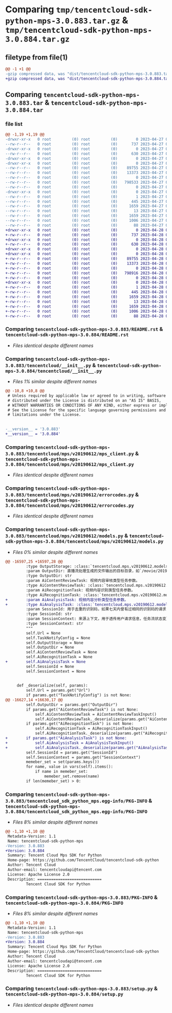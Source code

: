 # Comparing `tmp/tencentcloud-sdk-python-mps-3.0.883.tar.gz` & `tmp/tencentcloud-sdk-python-mps-3.0.884.tar.gz`

## filetype from file(1)

```diff
@@ -1 +1 @@
-gzip compressed data, was "dist/tencentcloud-sdk-python-mps-3.0.883.tar", last modified: Thu Apr 27 00:41:05 2023, max compression
+gzip compressed data, was "dist/tencentcloud-sdk-python-mps-3.0.884.tar", last modified: Fri Apr 28 02:31:15 2023, max compression
```

## Comparing `tencentcloud-sdk-python-mps-3.0.883.tar` & `tencentcloud-sdk-python-mps-3.0.884.tar`

### file list

```diff
@@ -1,19 +1,19 @@
-drwxr-xr-x   0 root         (0) root         (0)        0 2023-04-27 00:41:05.000000 tencentcloud-sdk-python-mps-3.0.883/
--rw-r--r--   0 root         (0) root         (0)      737 2023-04-27 00:41:05.000000 tencentcloud-sdk-python-mps-3.0.883/README.rst
-drwxr-xr-x   0 root         (0) root         (0)        0 2023-04-27 00:41:05.000000 tencentcloud-sdk-python-mps-3.0.883/tencentcloud/
--rw-r--r--   0 root         (0) root         (0)      630 2023-04-27 00:41:05.000000 tencentcloud-sdk-python-mps-3.0.883/tencentcloud/__init__.py
-drwxr-xr-x   0 root         (0) root         (0)        0 2023-04-27 00:41:05.000000 tencentcloud-sdk-python-mps-3.0.883/tencentcloud/mps/
-drwxr-xr-x   0 root         (0) root         (0)        0 2023-04-27 00:41:05.000000 tencentcloud-sdk-python-mps-3.0.883/tencentcloud/mps/v20190612/
--rw-r--r--   0 root         (0) root         (0)    89755 2023-04-27 00:41:05.000000 tencentcloud-sdk-python-mps-3.0.883/tencentcloud/mps/v20190612/mps_client.py
--rw-r--r--   0 root         (0) root         (0)    13373 2023-04-27 00:41:05.000000 tencentcloud-sdk-python-mps-3.0.883/tencentcloud/mps/v20190612/errorcodes.py
--rw-r--r--   0 root         (0) root         (0)        0 2023-04-27 00:41:05.000000 tencentcloud-sdk-python-mps-3.0.883/tencentcloud/mps/v20190612/__init__.py
--rw-r--r--   0 root         (0) root         (0)   798533 2023-04-27 00:41:05.000000 tencentcloud-sdk-python-mps-3.0.883/tencentcloud/mps/v20190612/models.py
--rw-r--r--   0 root         (0) root         (0)        0 2023-04-27 00:41:05.000000 tencentcloud-sdk-python-mps-3.0.883/tencentcloud/mps/__init__.py
-drwxr-xr-x   0 root         (0) root         (0)        0 2023-04-27 00:41:05.000000 tencentcloud-sdk-python-mps-3.0.883/tencentcloud_sdk_python_mps.egg-info/
--rw-r--r--   0 root         (0) root         (0)        1 2023-04-27 00:41:05.000000 tencentcloud-sdk-python-mps-3.0.883/tencentcloud_sdk_python_mps.egg-info/dependency_links.txt
--rw-r--r--   0 root         (0) root         (0)      445 2023-04-27 00:41:05.000000 tencentcloud-sdk-python-mps-3.0.883/tencentcloud_sdk_python_mps.egg-info/SOURCES.txt
--rw-r--r--   0 root         (0) root         (0)     1659 2023-04-27 00:41:05.000000 tencentcloud-sdk-python-mps-3.0.883/tencentcloud_sdk_python_mps.egg-info/PKG-INFO
--rw-r--r--   0 root         (0) root         (0)       13 2023-04-27 00:41:05.000000 tencentcloud-sdk-python-mps-3.0.883/tencentcloud_sdk_python_mps.egg-info/top_level.txt
--rw-r--r--   0 root         (0) root         (0)     1659 2023-04-27 00:41:05.000000 tencentcloud-sdk-python-mps-3.0.883/PKG-INFO
--rw-r--r--   0 root         (0) root         (0)     1006 2023-04-27 00:41:05.000000 tencentcloud-sdk-python-mps-3.0.883/setup.py
--rw-r--r--   0 root         (0) root         (0)       88 2023-04-27 00:41:05.000000 tencentcloud-sdk-python-mps-3.0.883/setup.cfg
+drwxr-xr-x   0 root         (0) root         (0)        0 2023-04-28 02:31:15.000000 tencentcloud-sdk-python-mps-3.0.884/
+-rw-r--r--   0 root         (0) root         (0)      737 2023-04-28 02:31:15.000000 tencentcloud-sdk-python-mps-3.0.884/README.rst
+drwxr-xr-x   0 root         (0) root         (0)        0 2023-04-28 02:31:15.000000 tencentcloud-sdk-python-mps-3.0.884/tencentcloud/
+-rw-r--r--   0 root         (0) root         (0)      630 2023-04-28 02:31:15.000000 tencentcloud-sdk-python-mps-3.0.884/tencentcloud/__init__.py
+drwxr-xr-x   0 root         (0) root         (0)        0 2023-04-28 02:31:15.000000 tencentcloud-sdk-python-mps-3.0.884/tencentcloud/mps/
+drwxr-xr-x   0 root         (0) root         (0)        0 2023-04-28 02:31:15.000000 tencentcloud-sdk-python-mps-3.0.884/tencentcloud/mps/v20190612/
+-rw-r--r--   0 root         (0) root         (0)    89755 2023-04-28 02:31:15.000000 tencentcloud-sdk-python-mps-3.0.884/tencentcloud/mps/v20190612/mps_client.py
+-rw-r--r--   0 root         (0) root         (0)    13373 2023-04-28 02:31:15.000000 tencentcloud-sdk-python-mps-3.0.884/tencentcloud/mps/v20190612/errorcodes.py
+-rw-r--r--   0 root         (0) root         (0)        0 2023-04-28 02:31:15.000000 tencentcloud-sdk-python-mps-3.0.884/tencentcloud/mps/v20190612/__init__.py
+-rw-r--r--   0 root         (0) root         (0)   798916 2023-04-28 02:31:15.000000 tencentcloud-sdk-python-mps-3.0.884/tencentcloud/mps/v20190612/models.py
+-rw-r--r--   0 root         (0) root         (0)        0 2023-04-28 02:31:15.000000 tencentcloud-sdk-python-mps-3.0.884/tencentcloud/mps/__init__.py
+drwxr-xr-x   0 root         (0) root         (0)        0 2023-04-28 02:31:15.000000 tencentcloud-sdk-python-mps-3.0.884/tencentcloud_sdk_python_mps.egg-info/
+-rw-r--r--   0 root         (0) root         (0)        1 2023-04-28 02:31:15.000000 tencentcloud-sdk-python-mps-3.0.884/tencentcloud_sdk_python_mps.egg-info/dependency_links.txt
+-rw-r--r--   0 root         (0) root         (0)      445 2023-04-28 02:31:15.000000 tencentcloud-sdk-python-mps-3.0.884/tencentcloud_sdk_python_mps.egg-info/SOURCES.txt
+-rw-r--r--   0 root         (0) root         (0)     1659 2023-04-28 02:31:15.000000 tencentcloud-sdk-python-mps-3.0.884/tencentcloud_sdk_python_mps.egg-info/PKG-INFO
+-rw-r--r--   0 root         (0) root         (0)       13 2023-04-28 02:31:15.000000 tencentcloud-sdk-python-mps-3.0.884/tencentcloud_sdk_python_mps.egg-info/top_level.txt
+-rw-r--r--   0 root         (0) root         (0)     1659 2023-04-28 02:31:15.000000 tencentcloud-sdk-python-mps-3.0.884/PKG-INFO
+-rw-r--r--   0 root         (0) root         (0)     1006 2023-04-28 02:31:15.000000 tencentcloud-sdk-python-mps-3.0.884/setup.py
+-rw-r--r--   0 root         (0) root         (0)       88 2023-04-28 02:31:15.000000 tencentcloud-sdk-python-mps-3.0.884/setup.cfg
```

### Comparing `tencentcloud-sdk-python-mps-3.0.883/README.rst` & `tencentcloud-sdk-python-mps-3.0.884/README.rst`

 * *Files identical despite different names*

### Comparing `tencentcloud-sdk-python-mps-3.0.883/tencentcloud/__init__.py` & `tencentcloud-sdk-python-mps-3.0.884/tencentcloud/__init__.py`

 * *Files 1% similar despite different names*

```diff
@@ -10,8 +10,8 @@
 # Unless required by applicable law or agreed to in writing, software
 # distributed under the License is distributed on an "AS IS" BASIS,
 # WITHOUT WARRANTIES OR CONDITIONS OF ANY KIND, either express or implied.
 # See the License for the specific language governing permissions and
 # limitations under the License.
 
 
-__version__ = '3.0.883'
+__version__ = '3.0.884'
```

### Comparing `tencentcloud-sdk-python-mps-3.0.883/tencentcloud/mps/v20190612/mps_client.py` & `tencentcloud-sdk-python-mps-3.0.884/tencentcloud/mps/v20190612/mps_client.py`

 * *Files identical despite different names*

### Comparing `tencentcloud-sdk-python-mps-3.0.883/tencentcloud/mps/v20190612/errorcodes.py` & `tencentcloud-sdk-python-mps-3.0.884/tencentcloud/mps/v20190612/errorcodes.py`

 * *Files identical despite different names*

### Comparing `tencentcloud-sdk-python-mps-3.0.883/tencentcloud/mps/v20190612/models.py` & `tencentcloud-sdk-python-mps-3.0.884/tencentcloud/mps/v20190612/models.py`

 * *Files 0% similar despite different names*

```diff
@@ -16597,25 +16597,28 @@
         :type OutputStorage: :class:`tencentcloud.mps.v20190612.models.TaskOutputStorage`
         :param OutputDir: 直播流处理生成的文件输出的目标目录，如`/movie/201909/`，如果不填为 `/` 目录。
         :type OutputDir: str
         :param AiContentReviewTask: 视频内容审核类型任务参数。
         :type AiContentReviewTask: :class:`tencentcloud.mps.v20190612.models.AiContentReviewTaskInput`
         :param AiRecognitionTask: 视频内容识别类型任务参数。
         :type AiRecognitionTask: :class:`tencentcloud.mps.v20190612.models.AiRecognitionTaskInput`
+        :param AiAnalysisTask: 视频内容分析类型任务参数。
+        :type AiAnalysisTask: :class:`tencentcloud.mps.v20190612.models.AiAnalysisTaskInput`
         :param SessionId: 用于去重的识别码，如果七天内曾有过相同的识别码的请求，则本次的请求会返回错误。最长 50 个字符，不带或者带空字符串表示不做去重。
         :type SessionId: str
         :param SessionContext: 来源上下文，用于透传用户请求信息，任务流状态变更回调将返回该字段值，最长 1000 个字符。
         :type SessionContext: str
         """
         self.Url = None
         self.TaskNotifyConfig = None
         self.OutputStorage = None
         self.OutputDir = None
         self.AiContentReviewTask = None
         self.AiRecognitionTask = None
+        self.AiAnalysisTask = None
         self.SessionId = None
         self.SessionContext = None
 
 
     def _deserialize(self, params):
         self.Url = params.get("Url")
         if params.get("TaskNotifyConfig") is not None:
@@ -16627,14 +16630,17 @@
         self.OutputDir = params.get("OutputDir")
         if params.get("AiContentReviewTask") is not None:
             self.AiContentReviewTask = AiContentReviewTaskInput()
             self.AiContentReviewTask._deserialize(params.get("AiContentReviewTask"))
         if params.get("AiRecognitionTask") is not None:
             self.AiRecognitionTask = AiRecognitionTaskInput()
             self.AiRecognitionTask._deserialize(params.get("AiRecognitionTask"))
+        if params.get("AiAnalysisTask") is not None:
+            self.AiAnalysisTask = AiAnalysisTaskInput()
+            self.AiAnalysisTask._deserialize(params.get("AiAnalysisTask"))
         self.SessionId = params.get("SessionId")
         self.SessionContext = params.get("SessionContext")
         memeber_set = set(params.keys())
         for name, value in vars(self).items():
             if name in memeber_set:
                 memeber_set.remove(name)
         if len(memeber_set) > 0:
```

### Comparing `tencentcloud-sdk-python-mps-3.0.883/tencentcloud_sdk_python_mps.egg-info/PKG-INFO` & `tencentcloud-sdk-python-mps-3.0.884/tencentcloud_sdk_python_mps.egg-info/PKG-INFO`

 * *Files 8% similar despite different names*

```diff
@@ -1,10 +1,10 @@
 Metadata-Version: 1.1
 Name: tencentcloud-sdk-python-mps
-Version: 3.0.883
+Version: 3.0.884
 Summary: Tencent Cloud Mps SDK for Python
 Home-page: https://github.com/TencentCloud/tencentcloud-sdk-python
 Author: Tencent Cloud
 Author-email: tencentcloudapi@tencent.com
 License: Apache License 2.0
 Description: ============================
         Tencent Cloud SDK for Python
```

### Comparing `tencentcloud-sdk-python-mps-3.0.883/PKG-INFO` & `tencentcloud-sdk-python-mps-3.0.884/PKG-INFO`

 * *Files 8% similar despite different names*

```diff
@@ -1,10 +1,10 @@
 Metadata-Version: 1.1
 Name: tencentcloud-sdk-python-mps
-Version: 3.0.883
+Version: 3.0.884
 Summary: Tencent Cloud Mps SDK for Python
 Home-page: https://github.com/TencentCloud/tencentcloud-sdk-python
 Author: Tencent Cloud
 Author-email: tencentcloudapi@tencent.com
 License: Apache License 2.0
 Description: ============================
         Tencent Cloud SDK for Python
```

### Comparing `tencentcloud-sdk-python-mps-3.0.883/setup.py` & `tencentcloud-sdk-python-mps-3.0.884/setup.py`

 * *Files identical despite different names*


